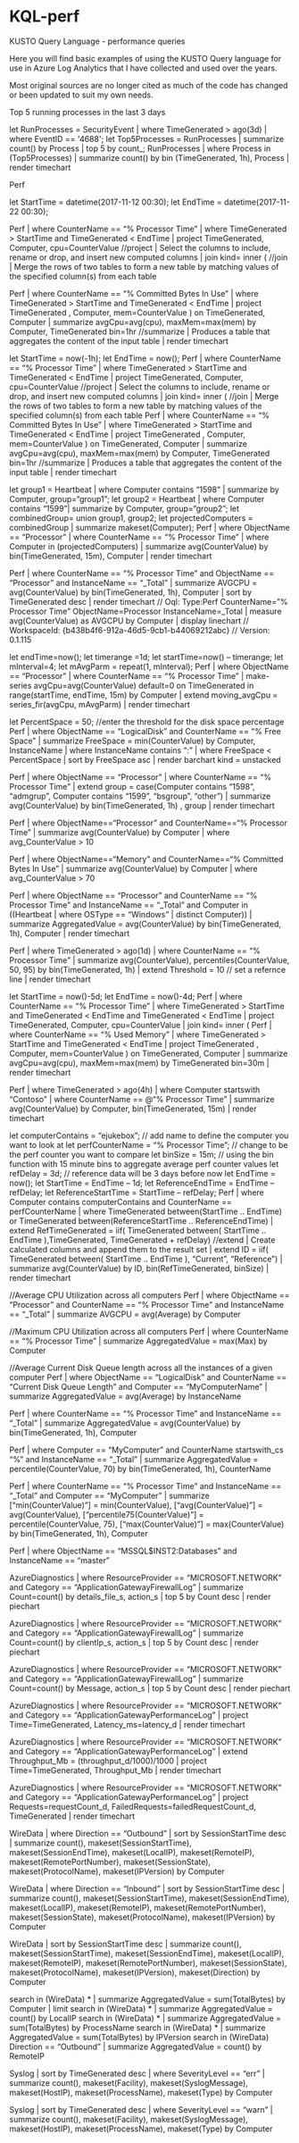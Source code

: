 # KQL-perf
KUSTO Query Language - performance queries

Here you will find basic examples of using the KUSTO Query language for use in Azure Log Analytics that I have collected and used over the years.

Most original sources are no longer cited as much of the code has changed or been updated to suit my own needs.

Top 5 running processes in the last 3 days

let RunProcesses = SecurityEvent
| where TimeGenerated > ago(3d)
| where EventID == '4688';
let Top5Processes =
RunProcesses
| summarize count() by Process
| top 5 by count_;
RunProcesses
| where Process in (Top5Processes)
| summarize count() by bin (TimeGenerated, 1h), Process
| render timechart
 
Perf

let StartTime = datetime(2017-11-12 00:30);
let EndTime = datetime(2017-11-22 00:30);

Perf
| where CounterName == “% Processor Time”
| where TimeGenerated > StartTime and TimeGenerated < EndTime
| project TimeGenerated, Computer, cpu=CounterValue //project | Select the columns to include, rename or drop, and insert new computed columns
| join kind= inner ( //join | Merge the rows of two tables to form a new table by matching values of the specified column(s) from each table

Perf
| where CounterName == “% Committed Bytes In Use”
| where TimeGenerated > StartTime and TimeGenerated < EndTime
| project TimeGenerated , Computer, mem=CounterValue
) on TimeGenerated, Computer
| summarize avgCpu=avg(cpu), maxMem=max(mem) by Computer, TimeGenerated bin=1hr //summarize | Produces a table that aggregates the content of the input table
| render timechart
 
let StartTime = now(-1h);
let EndTime = now();
Perf
| where CounterName == “% Processor Time”
| where TimeGenerated > StartTime and TimeGenerated < EndTime
| project TimeGenerated, Computer, cpu=CounterValue //project | Select the columns to include, rename or drop, and insert new computed columns
| join kind= inner ( //join | Merge the rows of two tables to form a new table by matching values of the specified column(s) from each table
Perf
| where CounterName == “% Committed Bytes In Use”
| where TimeGenerated > StartTime and TimeGenerated < EndTime
| project TimeGenerated , Computer, mem=CounterValue
) on TimeGenerated, Computer
| summarize avgCpu=avg(cpu), maxMem=max(mem) by Computer, TimeGenerated bin=1hr //summarize | Produces a table that aggregates the content of the input table
| render timechart
 
let group1 = Heartbeat | where Computer contains “1598” | summarize by Computer, group=“group1”;
let group2 = Heartbeat | where Computer contains “1599”| summarize by Computer, group=“group2”;
let combinedGroup= union group1, group2;
let projectedComputers = combinedGroup | summarize makeset(Computer);
Perf
| where ObjectName == “Processor”
| where CounterName == “% Processor Time”
| where Computer in (projectedComputers)
| summarize avg(CounterValue) by bin(TimeGenerated, 15m), Computer
| render timechart
 
Perf
| where CounterName == “% Processor Time” and ObjectName == “Processor” and InstanceName == “_Total”
| summarize AVGCPU = avg(CounterValue) by bin(TimeGenerated, 1h), Computer
| sort by TimeGenerated desc
| render timechart
// Oql: Type:Perf CounterName=”% Processor Time” ObjectName=Processor InstanceName=_Total | measure avg(CounterValue) as AVGCPU by Computer | display linechart // WorkspaceId: {b438b4f6-912a-46d5-9cb1-b44069212abc} // Version: 0.1.115
 
let endTime=now();
let timerange =1d;
let startTime=now() – timerange;
let mInterval=4;
let mAvgParm = repeat(1, mInterval);
Perf
| where ObjectName == “Processor”
| where CounterName == “% Processor Time”
| make-series avgCpu=avg(CounterValue) default=0 on TimeGenerated in range(startTime, endTime, 15m) by Computer
| extend moving_avgCpu = series_fir(avgCpu, mAvgParm)
| render timechart
 
let PercentSpace = 50; //enter the threshold for the disk space percentage
Perf
| where ObjectName == “LogicalDisk” and CounterName == “% Free Space”
| summarize FreeSpace = min(CounterValue) by Computer, InstanceName
| where InstanceName contains “:”
| where FreeSpace < PercentSpace
| sort by FreeSpace asc
| render barchart kind = unstacked
 
Perf
| where ObjectName == “Processor”
| where CounterName == “% Processor Time”
| extend group = case(Computer contains “1598”, “admgrup”, Computer contains “1599”, “bsgroup”, “other”)
| summarize avg(CounterValue) by bin(TimeGenerated, 1h) , group
| render timechart
 
Perf
| where ObjectName==“Processor” and CounterName==“% Processor Time”
| summarize avg(CounterValue) by Computer | where avg_CounterValue > 10
 
Perf
| where ObjectName==“Memory” and CounterName==“% Committed Bytes In Use”
| summarize avg(CounterValue) by Computer | where avg_CounterValue > 70
 
Perf
| where ObjectName == “Processor” and CounterName == “% Processor Time” and InstanceName == “_Total” and Computer in ((Heartbeat
| where OSType == “Windows”
| distinct Computer))
| summarize AggregatedValue = avg(CounterValue) by bin(TimeGenerated, 1h), Computer
| render timechart
 
Perf
| where TimeGenerated > ago(1d)
| where CounterName == “% Processor Time”
| summarize avg(CounterValue), percentiles(CounterValue, 50, 95) by bin(TimeGenerated, 1h)
| extend Threshold = 10 // set a refernce line
| render timechart
 
let StartTime = now()-5d; let EndTime = now()-4d; Perf | where CounterName == “% Processor Time” | where TimeGenerated > StartTime and TimeGenerated < EndTime and TimeGenerated < EndTime | project TimeGenerated, Computer, cpu=CounterValue | join kind= inner ( Perf | where CounterName == “% Used Memory” | where TimeGenerated > StartTime and TimeGenerated < EndTime | project TimeGenerated , Computer, mem=CounterValue ) on TimeGenerated, Computer | summarize avgCpu=avg(cpu), maxMem=max(mem) by TimeGenerated bin=30m | render timechart
 

Perf | where TimeGenerated > ago(4h) | where Computer startswith “Contoso” | where CounterName == @“% Processor Time” | summarize avg(CounterValue) by Computer, bin(TimeGenerated, 15m) | render timechart
 
let computerContains = “ejukebox”; // add name to define the computer you want to look at
let perfCounterName = “% Processor Time”; // change to be the perf counter you want to compare
let binSize = 15m; // using the bin function with 15 minute bins to aggregate average perf counter values
let refDelay = 3d; // reference data will be 3 days before now
let EndTime = now();
let StartTime = EndTime – 1d;
let ReferenceEndTime = EndTime – refDelay;
let ReferenceStartTime = StartTime – refDelay;
Perf
| where Computer contains computerContains and CounterName == perfCounterName
| where TimeGenerated between(StartTime .. EndTime) or TimeGenerated between(ReferenceStartTime .. ReferenceEndTime)
| extend RefTimeGenerated = iif( TimeGenerated between( StartTime .. EndTime ),TimeGenerated, TimeGenerated + refDelay) //extend | Create calculated columns and append them to the result set
| extend ID = iif( TimeGenerated between( StartTime .. EndTime ), “Current”, “Reference”)
| summarize avg(CounterValue) by ID, bin(RefTimeGenerated, binSize)
| render timechart
 
//Average CPU Utilization across all computers
Perf 
| where ObjectName == “Processor” and CounterName == “% Processor Time” and InstanceName == “_Total” 
| summarize AVGCPU = avg(Average) by Computer
 
//Maximum CPU Utilization across all computers
Perf | where CounterName == “% Processor Time” | summarize AggregatedValue = max(Max) by Computer
 
//Average Current Disk Queue length across all the instances of a given computer
Perf 
| where ObjectName == “LogicalDisk” and CounterName == “Current Disk Queue Length” and Computer == “MyComputerName” 
| summarize AggregatedValue = avg(Average) by InstanceName
 
Perf 
| where CounterName == “% Processor Time” and InstanceName == “_Total” 
| summarize AggregatedValue = avg(CounterValue) by bin(TimeGenerated, 1h), Computer
  
Perf 
| where Computer == “MyComputer” and CounterName startswith_cs “%” and InstanceName == “_Total” 
| summarize AggregatedValue = percentile(CounterValue, 70) by bin(TimeGenerated, 1h), CounterName
 

Perf 
| where CounterName == “% Processor Time” and InstanceName == “_Total” and Computer == “MyComputer” 
| summarize [“min(CounterValue)”] = min(CounterValue), [“avg(CounterValue)”] = avg(CounterValue), [“percentile75(CounterValue)”] = percentile(CounterValue, 75), [“max(CounterValue)”] = max(CounterValue) by bin(TimeGenerated, 1h), Computer
 

Perf 
| where ObjectName == “MSSQL$INST2:Databases” and InstanceName == “master”

AzureDiagnostics
| where ResourceProvider == “MICROSOFT.NETWORK” and Category == “ApplicationGatewayFirewallLog”
| summarize Count=count() by details_file_s, action_s
| top 5 by Count desc
| render piechart
 
AzureDiagnostics
| where ResourceProvider == “MICROSOFT.NETWORK” and Category == “ApplicationGatewayFirewallLog”
| summarize Count=count() by clientIp_s, action_s
| top 5 by Count desc
| render piechart
 
AzureDiagnostics
| where ResourceProvider == “MICROSOFT.NETWORK” and Category == “ApplicationGatewayFirewallLog”
| summarize Count=count() by Message, action_s
| top 5 by Count desc
| render piechart
 
AzureDiagnostics
| where ResourceProvider == “MICROSOFT.NETWORK” and Category == “ApplicationGatewayPerformanceLog”
| project Time=TimeGenerated, Latency_ms=latency_d
| render timechart
 
AzureDiagnostics
| where ResourceProvider == “MICROSOFT.NETWORK” and Category == “ApplicationGatewayPerformanceLog”
| extend Throughput_Mb = (throughput_d/1000)/1000
| project Time=TimeGenerated, Throughput_Mb 
| render timechart
 
AzureDiagnostics
| where ResourceProvider == “MICROSOFT.NETWORK” and Category == “ApplicationGatewayPerformanceLog”
| project Requests=requestCount_d, FailedRequests=failedRequestCount_d, TimeGenerated 
| render timechart
 
WireData
| where Direction == “Outbound”
| sort by SessionStartTime desc
| summarize count(), makeset(SessionStartTime), makeset(SessionEndTime), makeset(LocalIP), makeset(RemoteIP), makeset(RemotePortNumber), makeset(SessionState), makeset(ProtocolName), makeset(IPVersion) by Computer
 

WireData
| where Direction == “Inbound”
| sort by SessionStartTime desc
| summarize count(), makeset(SessionStartTime), makeset(SessionEndTime), makeset(LocalIP), makeset(RemoteIP), makeset(RemotePortNumber), makeset(SessionState), makeset(ProtocolName), makeset(IPVersion) by Computer
 

WireData
| sort by SessionStartTime desc
| summarize count(), makeset(SessionStartTime), makeset(SessionEndTime), makeset(LocalIP), makeset(RemoteIP), makeset(RemotePortNumber), makeset(SessionState), makeset(ProtocolName), makeset(IPVersion), makeset(Direction) by Computer
 
search in (WireData) * | summarize AggregatedValue = sum(TotalBytes) by Computer | limit
search in (WireData) * | summarize AggregatedValue = count() by LocalIP
search in (WireData) * | summarize AggregatedValue = sum(TotalBytes) by ProcessName
search in (WireData) * | summarize AggregatedValue = sum(TotalBytes) by IPVersion
search in (WireData) Direction == “Outbound” | summarize AggregatedValue = count() by RemoteIP

Syslog | sort by TimeGenerated desc
| where SeverityLevel == “err”
| summarize count(), makeset(Facility), makeset(SyslogMessage), makeset(HostIP), makeset(ProcessName), makeset(Type) by Computer

Syslog | sort by TimeGenerated desc
| where SeverityLevel == “warn”
| summarize count(), makeset(Facility), makeset(SyslogMessage), makeset(HostIP), makeset(ProcessName), makeset(Type) by Computer
